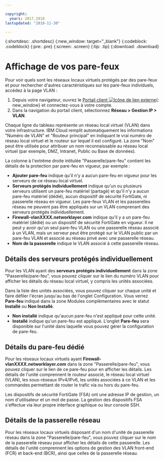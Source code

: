 ```yaml
---

copyright:
  years: 2017,2018
lastupdated: "2018-11-30"

---
```


{:shortdesc: .shortdesc}
{:new_window: target="_blank"}
{:codeblock: .codeblock}
{:pre: .pre}
{:screen: .screen}
{:tip: .tip}
{:download: .download}

# Affichage de vos pare-feux

Pour voir quels sont les réseaux locaux virtuels protégés par des pare-feux et pour rechercher d'autres caractéristiques sur les pare-feux individuels, accédez à la page VLAN :

1. Depuis votre navigateur, ouvrez le [Portail client ![Icône de lien externe](../../icons/launch-glyph.svg "Icône de lien externe")](https://control.softlayer.com/){: new_window} et connectez-vous à votre compte.
2. Dans la navigation du portail client, sélectionnez **Réseau > Gestion IP > VLAN**.

Chaque ligne du tableau représente un réseau local virtuel (VLAN) dans votre infrastructure. IBM Cloud remplit automatiquement les informations "Numéro de VLAN" et "Routeur principal" en indiquant le vrai numéro de réseau local virtuel et le routeur sur lequel il est configuré. La zone "Nom" peut être utilisée pour attribuer un nom reconnaissable au réseau local virtuel (par exemple, DMZ, Intranet, Public ou Base de données).

La colonne à l'extrême droite intitulée "Passerelle/pare-feu" contient les détails de la protection par pare-feu en vigueur, par exemple :

- **Ajouter pare-feu** indique qu'il n'y a aucun pare-feu en vigueur pour les serveurs de ce réseau local virtuel.
- **Serveurs protégés individuellement** indique qu'un ou plusieurs serveurs utilisent un pare-feu matériel (partagé) et qu'il n'y a aucun pare-feu matériel (dédié), aucun dispositif de sécurité FortiGate, ni passerelle réseau en vigueur. Les pare-feux VLAN et les passerelles réseau ne peuvent pas être appliqués sur un VLAN comprenant des serveurs protégés individuellement.
- **Firewall-vlanXXXX.networklayer.com** indique qu'il y a un pare-feu matériel (dédié) ou un dispositif de sécurité FortiGate en vigueur. Il ne peut y avoir qu'un seul pare-feu VLAN ou une passerelle réseau associé à un VLAN, mais un serveur peut être protégé sur le VLAN public par un pare-feu VLAN et associé au réseau privé avec une passerelle réseau.
- **Nom de la passerelle** indique le VLAN associé à cette passerelle réseau.

## Détails des serveurs protégés individuellement

Pour les VLAN ayant des **serveurs protégés individuellement** dans la zone "Passerelle/pare-feu", vous pouvez cliquer sur le lien du numéro VLAN pour afficher les détails du réseau local virtuel, y compris les unités associées.

Dans la liste des unités associées, vous pouvez cliquer sur chaque unité et faire défiler l'écran jusqu'au bas de l'onglet Configuration. Vous verrez **Pare-feu** indiqué dans la zone Modules complémentaires avec le statut **Installé** ou **Non Installé**.

- **Non installé** indique qu'aucun pare-feu n'est appliqué pour cette unité.
- **Installé** indique qu'un pare-feu est appliqué. L'onglet **Pare-feu** sera disponible sur l'unité dans laquelle vous pouvez gérer la configuration de pare-feu.

## Détails du pare-feu dédié

Pour les réseaux locaux virtuels ayant **Firewall-vlanXXXX.networklayer.com** dans la zone "Passerelle/pare-feu", vous pouvez cliquer sur le lien de ce pare-feu pour en afficher les détails. Les détails de l'unité comprennent le routeur associé, le réseau local virtuel (VLAN), les sous-réseaux IPv4/IPv6, les unités associées à ce VLAN et les commandes permettant de router le trafic via ou hors du pare-feu.

Les dispositifs de sécurité FortiGate (FSA) ont une adresse IP de gestion, un nom d'utilisateur et un mot de passe.  La gestion des dispositifs FSA s'effectue via leur propre interface graphique ou leur console SSH.

## Détails de la passerelle réseau

Pour les réseaux locaux virtuels disposant d'un nom d'unité de passerelle réseau dans la zone "Passerelle/pare-feu", vous pouvez cliquer sur le nom de la passerelle réseau pour afficher les détails de cette passerelle. Les détails de l'unité comprennent les options de gestion des VLAN front-end (FCR) et back-end (BCR), ainsi que celles de la passerelle réseau.
